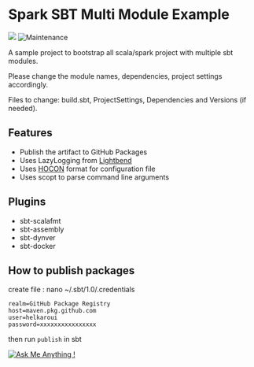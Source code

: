 # Spark SBT Multi Module Example
![](https://img.shields.io/github/v/tag/helkaroui/spark-sbt-multi-module?sort=date)
![Maintenance](https://img.shields.io/badge/Maintained%3F-yes-green.svg)

A sample project to bootstrap all scala/spark project with multiple sbt modules.

Please change the module names, dependencies, project settings accordingly.

Files to change: build.sbt, ProjectSettings, Dependencies and Versions (if needed).

## Features
- Publish the artifact to GitHub Packages
- Uses LazyLogging from [Lightbend](https://github.com/lightbend/scala-logging)
- Uses [HOCON](https://github.com/lightbend/config/blob/master/HOCON.md#hocon-human-optimized-config-object-notation) format for configuration file
- Uses scopt to parse command line arguments


## Plugins
- sbt-scalafmt 
- sbt-assembly
- sbt-dynver
- sbt-docker

## How to publish packages 

create file :
nano ~/.sbt/1.0/.credentials

```shell script
realm=GitHub Package Registry
host=maven.pkg.github.com
user=helkaroui
password=xxxxxxxxxxxxxxxx
```


then run `publish` in sbt


[![Ask Me Anything !](https://img.shields.io/badge/Ask%20me-anything-1abc9c.svg)](https://GitHub.com/Naereen/ama)